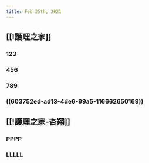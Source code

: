 ```yaml
---
title: Feb 25th, 2021
---
```


## [[!護理之家]]
### 123
### 456
### 789
### ((603752ed-ad13-4de6-99a5-116662650169))
## [[!護理之家-杏翔]]
### PPPP
### LLLLL
